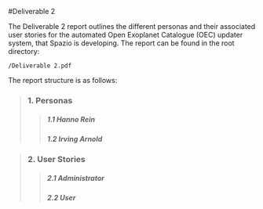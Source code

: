 #Deliverable 2

The Deliverable 2 report outlines the different personas and their associated user stories for the automated Open Exoplanet Catalogue (OEC) updater system, that Spazio is developing. The report can be found in the root directory:

```
/Deliverable 2.pdf
```

The report structure is as follows:

> ### 1. Personas
>> ##### 1.1 Hanno Rein
>> ##### 1.2 Irving Arnold

> ### 2. User Stories
>> ##### 2.1 Administrator
>> ##### 2.2 User